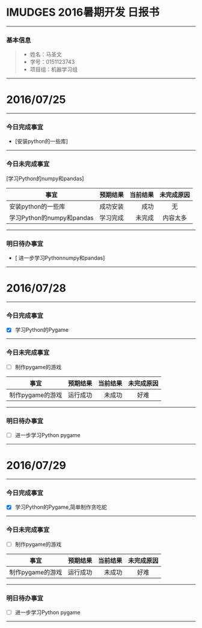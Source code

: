 # IMUDGES 2016暑期开发 日报书

-------

### 基本信息
> * 姓名：马圣文
> * 学号：0151123743
> * 项目组：机器学习组

-------

# 2016/07/25

-------

### 今日完成事宜
- [安装python的一些库]  

-----
### 今日未完成事宜
[学习Python的numpy和pandas]

|       事宜             |预期结果| 当前结果| 未完成原因   | 
| -------------------    | -----:| -----: |   :----:    |
|安装python的一些库       | 成功安装|  成功  |     无      |
|学习Python的numpy和pandas| 学习完成|未完成  | 内容太多   |


------
### 明日待办事宜
- [ 进一步学习Pythonnumpy和pandas] 

-------
# 2016/07/28

-------

### 今日完成事宜
- [x] 学习Python的Pygame

-----
### 今日未完成事宜
- [ ] 制作pygame的游戏

|       事宜             |预期结果| 当前结果| 未完成原因   | 
| -------------------    | -----:| -----: |   :----:    |
|制作pygame的游戏     |运行成功 |  未成功  |    好难|


------
### 明日待办事宜
- [ ]  进一步学习Python  pygame 

-------
# 2016/07/29

-------

### 今日完成事宜
- [x] 学习Python的Pygame,简单制作贪吃蛇

-----
### 今日未完成事宜
- [ ] 制作pygame的游戏

|       事宜             |预期结果| 当前结果| 未完成原因   | 
| -------------------    | -----:| -----: |   :----:    |
|制作pygame的游戏     |运行成功 |  未成功  |    好难|


------
### 明日待办事宜
- [ ]  进一步学习Python  pygame 

-------

